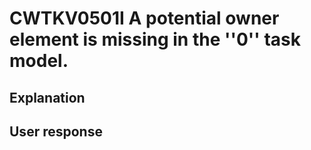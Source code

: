 # CWTKV0501I A potential owner element is missing in the ''0'' task model.

## Explanation

## User response